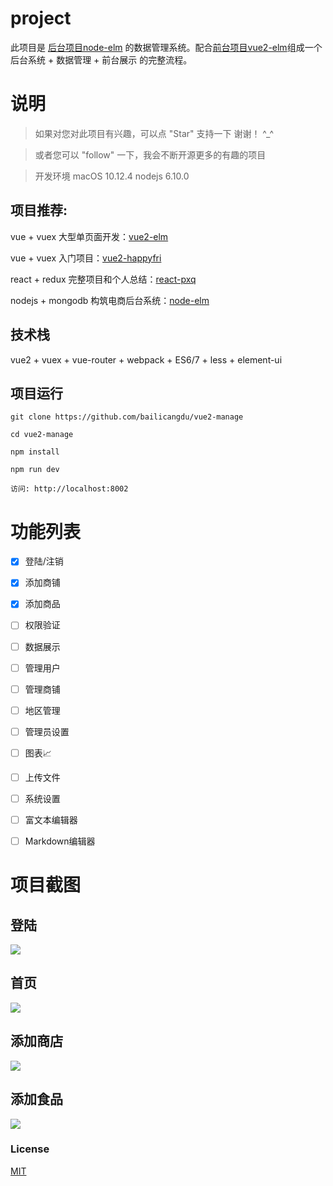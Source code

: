 
# project

此项目是 [后台项目node-elm](https://github.com/bailicangdu/node-elm) 的数据管理系统。配合[前台项目vue2-elm](https://github.com/bailicangdu/vue2-elm)组成一个 后台系统 + 数据管理 + 前台展示 的完整流程。


# 说明

>  如果对您对此项目有兴趣，可以点 "Star" 支持一下 谢谢！ ^_^

>  或者您可以 "follow" 一下，我会不断开源更多的有趣的项目

>  开发环境 macOS 10.12.4  nodejs 6.10.0

## 项目推荐:

vue + vuex 大型单页面开发：[vue2-elm](https://github.com/bailicangdu/vue2-elm)

vue + vuex 入门项目：[vue2-happyfri](https://github.com/bailicangdu/vue2-happyfri)

react + redux 完整项目和个人总结：[react-pxq](https://github.com/bailicangdu/react-pxq)

nodejs + mongodb 构筑电商后台系统：[node-elm](https://github.com/bailicangdu/node-elm)


## 技术栈

vue2 + vuex + vue-router + webpack + ES6/7 + less + element-ui


## 项目运行


```
git clone https://github.com/bailicangdu/vue2-manage  

cd vue2-manage  

npm install

npm run dev 

访问: http://localhost:8002

```

# 功能列表

- [x] 登陆/注销
- [x] 添加商铺
- [x] 添加商品
- [ ] 权限验证
- [ ] 数据展示
- [ ] 管理用户
- [ ] 管理商铺
- [ ] 地区管理
- [ ] 管理员设置
- [ ] 图表📈
- [ ] 上传文件
- [ ] 系统设置
- [ ] 富文本编辑器
- [ ] Markdown编辑器


# 项目截图

## 登陆

![](https://github.com/bailicangdu/vue2-manage/blob/master/screenshots/manage_login.png)

## 首页
![](https://github.com/bailicangdu/vue2-manage/blob/master/screenshots/manage_home.png)

## 添加商店
![](https://github.com/bailicangdu/vue2-manage/blob/master/screenshots/addshop.png)

## 添加食品
![](https://github.com/bailicangdu/vue2-manage/blob/master/screenshots/addfood.png)


### License

[MIT](https://github.com/bailicangdu/vue2-manage/blob/master/LICENSE)
